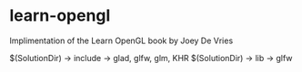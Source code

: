 # learn-opengl
Implimentation of the Learn OpenGL book by Joey De Vries

$(SolutionDir) -> include -> glad, glfw, glm, KHR
$(SolutionDir) -> lib -> glfw
